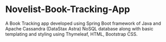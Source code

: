 # Novelist-Book-Tracking-App
A Book Tracking app developed using Spring Boot framework of Java and Apache Cassandra (DataStax Astra) NoSQL database along with basic templating and styling using Thymeleaf, HTML, Bootstrap CSS.
